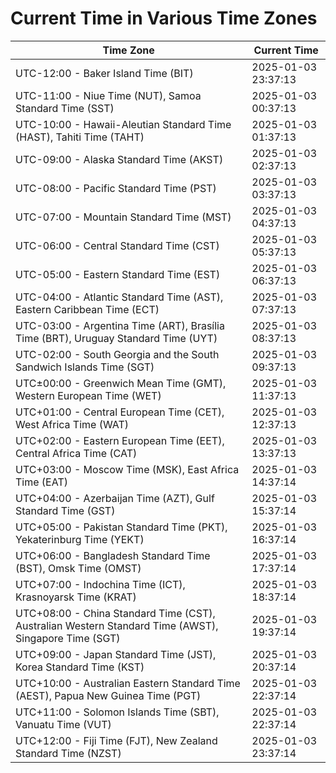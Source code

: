 # Current Time in Various Time Zones

| Time Zone | Current Time |
|-----------|--------------|
| UTC-12:00 - Baker Island Time (BIT) | 2025-01-03 23:37:13 |
| UTC-11:00 - Niue Time (NUT), Samoa Standard Time (SST) | 2025-01-03 00:37:13 |
| UTC-10:00 - Hawaii-Aleutian Standard Time (HAST), Tahiti Time (TAHT) | 2025-01-03 01:37:13 |
| UTC-09:00 - Alaska Standard Time (AKST) | 2025-01-03 02:37:13 |
| UTC-08:00 - Pacific Standard Time (PST) | 2025-01-03 03:37:13 |
| UTC-07:00 - Mountain Standard Time (MST) | 2025-01-03 04:37:13 |
| UTC-06:00 - Central Standard Time (CST) | 2025-01-03 05:37:13 |
| UTC-05:00 - Eastern Standard Time (EST) | 2025-01-03 06:37:13 |
| UTC-04:00 - Atlantic Standard Time (AST), Eastern Caribbean Time (ECT) | 2025-01-03 07:37:13 |
| UTC-03:00 - Argentina Time (ART), Brasília Time (BRT), Uruguay Standard Time (UYT) | 2025-01-03 08:37:13 |
| UTC-02:00 - South Georgia and the South Sandwich Islands Time (SGT) | 2025-01-03 09:37:13 |
| UTC±00:00 - Greenwich Mean Time (GMT), Western European Time (WET) | 2025-01-03 11:37:13 |
| UTC+01:00 - Central European Time (CET), West Africa Time (WAT) | 2025-01-03 12:37:13 |
| UTC+02:00 - Eastern European Time (EET), Central Africa Time (CAT) | 2025-01-03 13:37:13 |
| UTC+03:00 - Moscow Time (MSK), East Africa Time (EAT) | 2025-01-03 14:37:14 |
| UTC+04:00 - Azerbaijan Time (AZT), Gulf Standard Time (GST) | 2025-01-03 15:37:14 |
| UTC+05:00 - Pakistan Standard Time (PKT), Yekaterinburg Time (YEKT) | 2025-01-03 16:37:14 |
| UTC+06:00 - Bangladesh Standard Time (BST), Omsk Time (OMST) | 2025-01-03 17:37:14 |
| UTC+07:00 - Indochina Time (ICT), Krasnoyarsk Time (KRAT) | 2025-01-03 18:37:14 |
| UTC+08:00 - China Standard Time (CST), Australian Western Standard Time (AWST), Singapore Time (SGT) | 2025-01-03 19:37:14 |
| UTC+09:00 - Japan Standard Time (JST), Korea Standard Time (KST) | 2025-01-03 20:37:14 |
| UTC+10:00 - Australian Eastern Standard Time (AEST), Papua New Guinea Time (PGT) | 2025-01-03 22:37:14 |
| UTC+11:00 - Solomon Islands Time (SBT), Vanuatu Time (VUT) | 2025-01-03 22:37:14 |
| UTC+12:00 - Fiji Time (FJT), New Zealand Standard Time (NZST) | 2025-01-03 23:37:14 |
